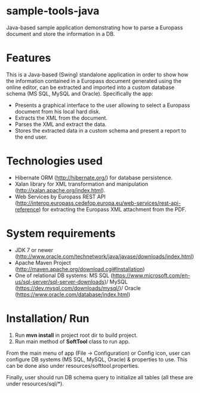 sample-tools-java
=================

Java-based sample application demonstrating how to parse a Europass document and store the information in a DB.

Features
=========
This is a Java-based (Swing) standalone application in order to show how the information contained in a Europass document generated using the online editor, can be extracted and imported into a custom database schema (MS SQL, MySQL and Oracle). Specifically the app:

- Presents a graphical interface to the user allowing to select a Europass document from his local hard disk.
- Extracts the XML from the document.
- Parses the XML and extract the data.
- Stores the extracted data in a custom schema and present a report to the end user.

Technologies used
=================
- Hibernate ORM (http://hibernate.org/) for database persistence.
- Xalan library for XML transformation and manipulation (http://xalan.apache.org/index.html).
- Web Services by Europass REST API (http://interop.europass.cedefop.europa.eu/web-services/rest-api-reference) for extracting the Europass XML attachment from the PDF.

System requirements
====================
- JDK 7 or newer (http://www.oracle.com/technetwork/java/javase/downloads/index.html)
- Apache Maven Project (http://maven.apache.org/download.cgi#Installation)
- One of relational DB systems: MS SQL (https://www.microsoft.com/en-us/sql-server/sql-server-downloads)/ MySQL (https://dev.mysql.com/downloads/mysql/)/ Oracle (https://www.oracle.com/database/index.html) 

Installation/ Run
==================
1. Run **mvn install** in project root dir to build project.
2. Run main method of **SoftTool** class to run app. 

From the main menu of app (File -> Configuration) or Config icon, user can configure DB systems (MS SQL, MySQL, Oracle) & properties to use.
This can be done also under resources/softtool.properties.
 
Finally, user should run DB schema query to initialize all tables (all these are under resources/sql/*).
 
